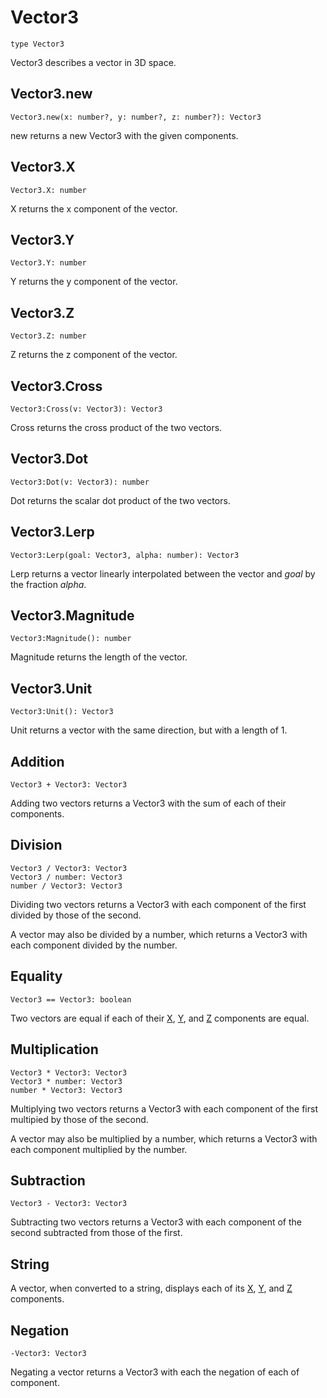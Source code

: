 # Vector3
[Vector3]: #user-content-vector3
```
type Vector3
```

Vector3 describes a vector in 3D space.

## Vector3.new
[Vector3.new]: #user-content-vector3new
```
Vector3.new(x: number?, y: number?, z: number?): Vector3
```

new returns a new Vector3 with the given components.

## Vector3.X
[Vector3.X]: #user-content-vector3x
```
Vector3.X: number
```

X returns the x component of the vector.

## Vector3.Y
[Vector3.Y]: #user-content-vector3y
```
Vector3.Y: number
```

Y returns the y component of the vector.

## Vector3.Z
[Vector3.Z]: #user-content-vector3z
```
Vector3.Z: number
```

Z returns the z component of the vector.

## Vector3.Cross
[Vector3.Cross]: #user-content-vector3cross
```
Vector3:Cross(v: Vector3): Vector3
```

Cross returns the cross product of the two vectors.

## Vector3.Dot
[Vector3.Dot]: #user-content-vector3dot
```
Vector3:Dot(v: Vector3): number
```

Dot returns the scalar dot product of the two vectors.

## Vector3.Lerp
[Vector3.Lerp]: #user-content-vector3lerp
```
Vector3:Lerp(goal: Vector3, alpha: number): Vector3
```

Lerp returns a vector linearly interpolated between the vector and
*goal* by the fraction *alpha*.

## Vector3.Magnitude
[Vector3.Magnitude]: #user-content-vector3magnitude
```
Vector3:Magnitude(): number
```

Magnitude returns the length of the vector.

## Vector3.Unit
[Vector3.Unit]: #user-content-vector3unit
```
Vector3:Unit(): Vector3
```

Unit returns a vector with the same direction, but with a length of 1.

## Addition
[Vector3.__add]: #user-content-addition
```
Vector3 + Vector3: Vector3
```

Adding two vectors returns a Vector3 with the sum of each of their
components.

## Division
[Vector3.__div]: #user-content-division
```
Vector3 / Vector3: Vector3
Vector3 / number: Vector3
number / Vector3: Vector3
```

Dividing two vectors returns a Vector3 with each component of the first
divided by those of the second.

A vector may also be divided by a number, which returns a Vector3 with each
component divided by the number.

## Equality
[Vector3.__eq]: #user-content-equality
```
Vector3 == Vector3: boolean
```

Two vectors are equal if each of their [X][Vector3.X], [Y][Vector3.Y],
and [Z][Vector3.Z] components are equal.

## Multiplication
[Vector3.__mul]: #user-content-multiplication
```
Vector3 * Vector3: Vector3
Vector3 * number: Vector3
number * Vector3: Vector3
```

Multiplying two vectors returns a Vector3 with each component of the
first multipied by those of the second.

A vector may also be multiplied by a number, which returns a Vector3 with
each component multiplied by the number.

## Subtraction
[Vector3.__sub]: #user-content-subtraction
```
Vector3 - Vector3: Vector3
```

Subtracting two vectors returns a Vector3 with each component of the
second subtracted from those of the first.

## String
[Vector3.__tostring]: #user-content-string

A vector, when converted to a string, displays each of its
[X][Vector3.X], [Y][Vector3.Y], and [Z][Vector3.Z] components.

## Negation
[Vector3.__unm]: #user-content-negation
```
-Vector3: Vector3
```

Negating a vector returns a Vector3 with each the negation of each of
component.

